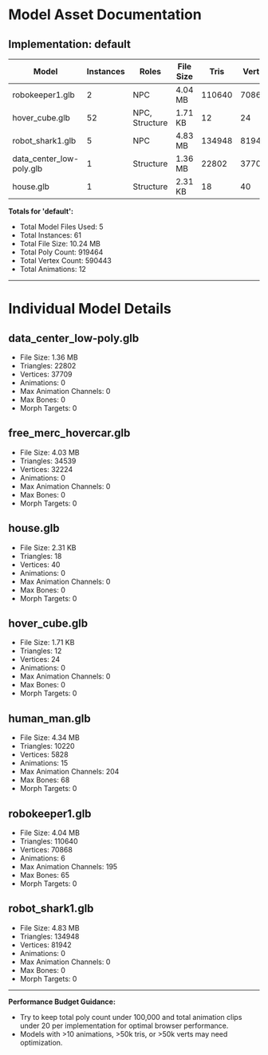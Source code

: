 # Model Asset Documentation

## Implementation: default

| Model | Instances | Roles | File Size | Tris | Verts | Anims | Max Bones | Morph Targets |
|-------|-----------|-------|----------|------|-------|-------|-----------|--------------|
| robokeeper1.glb | 2 | NPC | 4.04 MB | 110640 | 70868 | 6 | 65 | 0 |
| hover_cube.glb | 52 | NPC, Structure | 1.71 KB | 12 | 24 | 0 | 0 | 0 |
| robot_shark1.glb | 5 | NPC | 4.83 MB | 134948 | 81942 | 0 | 0 | 0 |
| data_center_low-poly.glb | 1 | Structure | 1.36 MB | 22802 | 37709 | 0 | 0 | 0 |
| house.glb | 1 | Structure | 2.31 KB | 18 | 40 | 0 | 0 | 0 |

**Totals for 'default':**
- Total Model Files Used: 5
- Total Instances: 61
- Total File Size: 10.24 MB
- Total Poly Count: 919464
- Total Vertex Count: 590443
- Total Animations: 12

---

# Individual Model Details

## data_center_low-poly.glb
* File Size: 1.36 MB
* Triangles: 22802
* Vertices: 37709
* Animations: 0
* Max Animation Channels: 0
* Max Bones: 0
* Morph Targets: 0

## free_merc_hovercar.glb
* File Size: 4.03 MB
* Triangles: 34539
* Vertices: 32224
* Animations: 0
* Max Animation Channels: 0
* Max Bones: 0
* Morph Targets: 0

## house.glb
* File Size: 2.31 KB
* Triangles: 18
* Vertices: 40
* Animations: 0
* Max Animation Channels: 0
* Max Bones: 0
* Morph Targets: 0

## hover_cube.glb
* File Size: 1.71 KB
* Triangles: 12
* Vertices: 24
* Animations: 0
* Max Animation Channels: 0
* Max Bones: 0
* Morph Targets: 0

## human_man.glb
* File Size: 4.34 MB
* Triangles: 10220
* Vertices: 5828
* Animations: 15
* Max Animation Channels: 204
* Max Bones: 68
* Morph Targets: 0

## robokeeper1.glb
* File Size: 4.04 MB
* Triangles: 110640
* Vertices: 70868
* Animations: 6
* Max Animation Channels: 195
* Max Bones: 65
* Morph Targets: 0

## robot_shark1.glb
* File Size: 4.83 MB
* Triangles: 134948
* Vertices: 81942
* Animations: 0
* Max Animation Channels: 0
* Max Bones: 0
* Morph Targets: 0


---
**Performance Budget Guidance:**
- Try to keep total poly count under 100,000 and total animation clips under 20 per implementation for optimal browser performance.
- Models with >10 animations, >50k tris, or >50k verts may need optimization.

